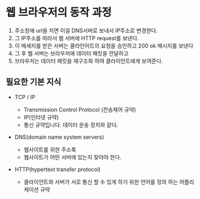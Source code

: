 # 웹 브라우저의 동작 과정

1. 주소창에 url을 치면 이걸 DNS서버로 보내서 IP주소로 변경한다.
2. 그 IP주소를 따라서 웹 서버에  HTTP request를 보낸다. 
3. 이 메세지를 받은 서버는 클라인어트의 요청을 승인하고 200 ok 메시지를 보낸다
4. 그 후 웹 서버는 브라우저에 데이터 패킷을 전달하고 
5. 브라우저는 데이터 패킷을 재구조화 하여 클라이언트에게 보여준다.

## 필요한 기본 지식

- TCP / IP

  - Transmission Control Protocol (전송제어 규약)
  - IP(인터넷 규약)
  - 통신 규약입니다. 데이터 운송 장치와 같다.

- DNS(domain name system servers)

  - 웹사이트를 위한 주소록
  - 웹사이트가 어떤 서버에 있는지 찾아야 한다. 

- HTTP(hypertext transfer protocol)

  - 클라이언트와 서버가 서로 통신 할 수 있게 하기 위한 언어를 정의 하는 어플리케이션 규약

  